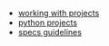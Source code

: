 - [working with projects](development_process.md)
- [python projects](python_projects.md)
- [specs guidelines](specs_guidelines.md)


